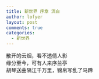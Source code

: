 ```yaml
---
title: 新世界 序章 流白
author: lofyer
layout: post
comments: true
categories:
  - 新世界
---
```

散开的云烟，看不透倩人影  
缘分至今，可有人来序兰亭  
胡琴送曲隔江千万里，锦帛写乱了马蹄